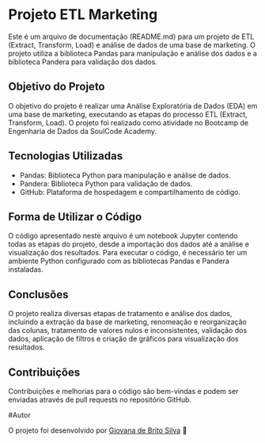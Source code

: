 # Projeto ETL Marketing

Este é um arquivo de documentação (README.md) para um projeto de ETL (Extract, Transform, Load) e análise de dados de uma base de marketing. O projeto utiliza a biblioteca Pandas para manipulação e análise dos dados e a biblioteca Pandera para validação dos dados.

## Objetivo do Projeto

O objetivo do projeto é realizar uma Análise Exploratória de Dados (EDA) em uma base de marketing, executando as etapas do processo ETL (Extract, Transform, Load). O projeto foi realizado como atividade no Bootcamp de Engenharia de Dados da SoulCode Academy.

## Tecnologias Utilizadas

- Pandas: Biblioteca Python para manipulação e análise de dados.
- Pandera: Biblioteca Python para validação de dados.
- GitHub: Plataforma de hospedagem e compartilhamento de código.

## Forma de Utilizar o Código

O código apresentado neste arquivo é um notebook Jupyter contendo todas as etapas do projeto, desde a importação dos dados até a análise e visualização dos resultados. Para executar o código, é necessário ter um ambiente Python configurado com as bibliotecas Pandas e Pandera instaladas.

## Conclusões

O projeto realiza diversas etapas de tratamento e análise dos dados, incluindo a extração da base de marketing, renomeação e reorganização das colunas, tratamento de valores nulos e inconsistentes, validação dos dados, aplicação de filtros e criação de gráficos para visualização dos resultados.

## Contribuições

Contribuições e melhorias para o código são bem-vindas e podem ser enviadas através de pull requests no repositório GitHub.

#Autor

O projeto foi desenvolvido por [Giovana de Brito Silva](https://github.com/giobritos) 🤗
